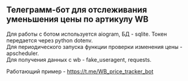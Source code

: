 ## Телеграмм-бот для отслеживания уменьшения цены по артикулу WB
Для работы с ботом используется aiogram, БД - sqlite. Токен передается через python dotenv.   
Для периодического запуска функции проверки изменения цены - apscheduler.  
Для получения данных с wb - fake_useragent, requests.

Работающий пример - https://t.me/WB_price_tracker_bot
